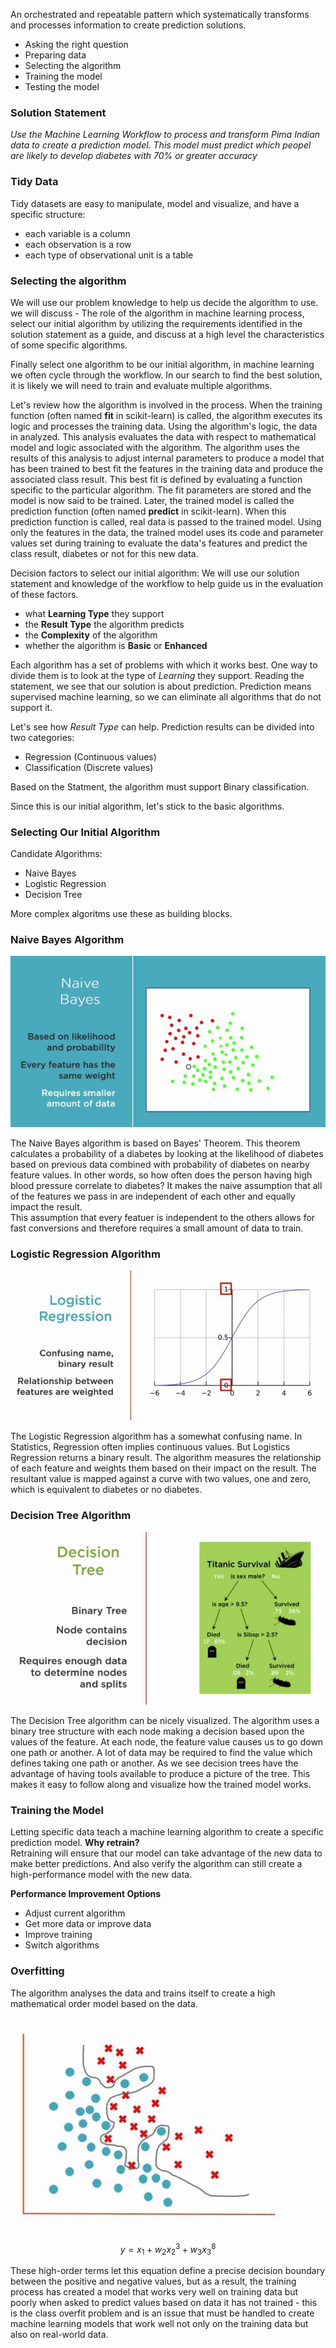An orchestrated and repeatable pattern which systematically transforms and processes information to create prediction solutions.

- Asking the right question
- Preparing data
- Selecting the algorithm
- Training the model
- Testing the model

### Solution Statement
_Use the Machine Learning Workflow to process and transform Pima Indian data to create a prediction model. This model must predict which peopel are likely to develop diabetes with 70% or greater accuracy_

### Tidy Data
Tidy datasets are easy to manipulate, model and visualize, and have a specific structure:

- each variable is a column
- each observation is a row
- each type of observational unit is a table

### Selecting the algorithm

We will use our problem knowledge to help us decide the algorithm to use. we will discuss - The role of the algorithm in machine learning process, select our initial algorithm by utilizing the requirements identified in the solution statement as a guide, and discuss at a high level the characteristics of some specific algorithms.

Finally select one algorithm to be our initial algorithm, in machine learning we often cycle through the workflow. In our search to find the best solution, it is likely we will need to train and evaluate multiple algorithms.

Let's review how the algorithm is involved in the process. When the training function (often named **fit** in scikit-learn) is called, the algorithm executes its logic and processes the training data. Using the algorithm's logic, the data in analyzed. This analysis evaluates the data with respect to mathematical model and logic associated with the algorithm. The algorithm uses the results of this analysis to adjust internal parameters to produce a model that has been trained to best fit the features in the training data and produce the associated class result. This best fit is defined by evaluating a function specific to the particular algorithm. The fit parameters are stored and the model is now said to be trained. Later, the trained model is called the prediction function (often named **predict** in scikit-learn). When this prediction function is called, real data is passed to the trained model. Using only the features in the data, the trained model uses its code and parameter values set during training to evaluate the data's features and predict the class result, diabetes or not for this new data.

Decision factors to select our initial algorithm: We will use our solution statement and knowledge of the workflow to help guide us in the evaluation of these factors.

- what **Learning Type** they support
- the **Result Type** the algorithm predicts
- the **Complexity** of the algorithm
- whether the algorithm is **Basic** or **Enhanced**

Each algorithm has a set of problems with which it works best. One way to divide them is to look at the type of _Learning_ they support. Reading the statement, we see that our solution is about prediction. Prediction means supervised machine learning, so we can eliminate all algorithms that do not support it.

Let's see how _Result Type_ can help. Prediction results can be divided into two categories: 

- Regression (Continuous values)
- Classification (Discrete values)

Based on the Statment, the algorithm must support Binary classification.

Since this is our initial algorithm, let's stick to the basic algorithms.

### Selecting Our Initial Algorithm
Candidate Algorithms:

- Naive Bayes
- Logistic Regression
- Decision Tree

More complex algoritms use these as building blocks.

### Naive Bayes Algorithm

![Naive Bayes](images/naive_bayes.jpg)

The Naive Bayes algorithm is based on Bayes' Theorem. This theorem calculates a probability of a diabetes by looking at the likelihood of diabetes based on previous data combined with probability of diabetes on nearby feature values. In other words, so how often does the person having high blood pressure correlate to diabetes? It makes the naive assumption that all of the features we pass in are independent of each other and equally impact the result.  
This assumption that every featuer is independent to the others allows for fast conversions and therefore requires a small amount of data to train.

### Logistic Regression Algorithm

![Logistic Regression](images/logistic_regression.jpg)

The Logistic Regression algorithm has a somewhat confusing name. In Statistics, Regression often implies continuous values. But Logistics Regression returns a binary result. The algorithm measures the relationship of each feature and weights them based on their impact on the result. The resultant value is mapped against a curve with two values, one and zero, which is equivalent to diabetes or no diabetes.

### Decision Tree Algorithm

![Decision Tree](images/decision_tree.jpg)

The Decision Tree algorithm can be nicely visualized. The algorithm uses a binary tree structure with each node making a decision based upon the values of the feature. At each node, the feature value causes us to go down one path or another. A lot of data may be required to find the value which defines taking one path or another. As we see decision trees have the advantage of having tools available to produce a picture of the tree. This makes it easy to follow along and visualize how the trained model works.

### Training the Model
Letting specific data teach a machine learning algorithm to create a specific prediction model.
**Why retrain?**  
Retraining will ensure that our model can take advantage of the new data to make better predictions. And also verify the algorithm can still create a high-performance model with the new data.

**Performance Improvement Options**

- Adjust current algorithm
- Get more data or improve data
- Improve training
- Switch algorithms

### Overfitting
The algorithm analyses the data and trains itself to create a high mathematical order model based on the data.

![Overfitting](images/overfitting.jpg)

$$y = x_1 + w_2x_2^3 + w_3x_3^8$$

These high-order terms let this equation define a precise decision boundary between the positive and negative values, but as a result, the training process has created a model that works very well on training data but poorly when asked to predict values based on data it has not trained - this is the class overfit problem and is an issue that must be handled to create machine learning models that work well not only on the training data but also on real-world data.